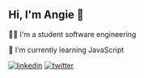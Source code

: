
## Hi, I'm Angie 👋
👩‍💻 I'm a student software engineering

🌱 I'm currently learning JavaScript

[![linkedin](https://img.shields.io/badge/linkedin-0A66C2?style=for-the-badge&logo=linkedin&logoColor=white)](https://www.linkedin.com/in/cyberanhg/)
[![twitter](https://img.shields.io/badge/twitter-1DA1F2?style=for-the-badge&logo=twitter&logoColor=white)](https://twitter.com/cyberanhg)

